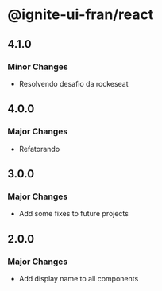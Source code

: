 # @ignite-ui-fran/react

## 4.1.0

### Minor Changes

- Resolvendo desafio da rockeseat

## 4.0.0

### Major Changes

- Refatorando

## 3.0.0

### Major Changes

- Add some fixes to future projects

## 2.0.0

### Major Changes

- Add display name to all components
